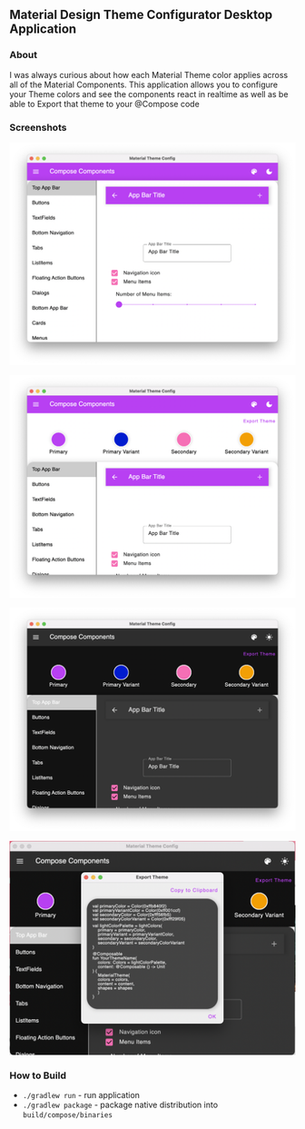 ## Material Design Theme Configurator Desktop Application ##

### About ###
I was always curious about how each Material Theme color applies across all of the Material Components.
This application allows you to configure your Theme colors and see the components react in realtime as well as be able to
Export that theme to your @Compose code

### Screenshots ###

![MainScreen](/demo/mainscreen.png)

![Backdrop](/demo/backdrop_extended.png)

![BackDrop Dark](/demo/backdrop_extended_dark.png)

![Share](/demo/share.png)

### How to Build ###
- `./gradlew run` - run application
- `./gradlew package` - package native distribution into `build/compose/binaries`
